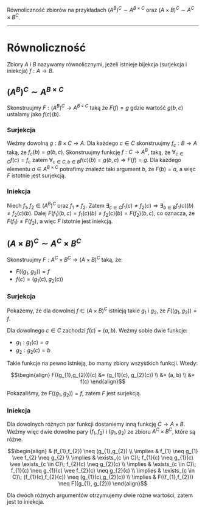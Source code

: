 Równoliczność zbiorów na przykładach $(A^B)^C \sim A^{B \times C}$ oraz $(A \times B)^C \sim A^C \times B^C$.

---

# Równoliczność

Zbiory $A$ i $B$ nazywamy równolicznymi, jeżeli istnieje bijekcja (surjekcja i iniekcja) $f : A \rightarrow B$.

## $(A^B)^C \sim A^{B \times C}$
Skonstruujmy $F: (A^B)^C \rightarrow A^{B \times C}$ taką że $F(f) = g$ gdzie wartość $g(b,c)$ ustalamy jako $f(c)(b)$.

### Surjekcja
Weźmy dowolną $g : B \times C \rightarrow A$. Dla każdego $c \in C$ skonstruujmy $f_{c} : B \rightarrow A$ taką, że $f_{c}(b) = g(b,c)$. Skonstruujmy funkcję $f : C \rightarrow A^B$,
taką, że $\forall_{c \in C} f(c) = f_{c}$ zatem $\forall_{c \in C, b \in B} f(c)(b) = g(b,c) \Rightarrow F(f) = g$. Dla każdego elementu $a \in A^{B \times C}$ potrafimy znaleźć taki
argument $b$, że $F(b) = a$, a więc $F$ istotnie jest surjekcją.

### Iniekcja
Niech $f_{1}, f_{2} \in (A^B)^C$ oraz $f_1 \neq f_{2}$. Zatem $\exists_{c \in C} f_{1}(c) \neq f_{2}(c) \Rightarrow \exists_{b \in B} f_{1}(c)(b) \neq f_{2}(c)(b)$.
Dalej $F(f_{1})(b,c) = f_{1}(c)(b) \neq f_{2}(c)(b) = F(f_{2})(b,c)$, co oznacza, że $F(f_{1}) \neq F(f_{2})$, a więc $F$ istotnie jest iniekcją.

## $(A \times B)^C \sim A^C \times B^C$
Skonstruujmy $F: A^C \times B^C \rightarrow (A \times B)^C$ taką, że:
* $F((g_{1}, g_{2})) = f$
* $f(c) = (g_{1}(c), g_{2}(c))$

### Surjekcja
Pokażemy, że dla dowolnej $f \in (A \times B)^C$ istnieją takie $g_1$ i $g_2$, że $F((g_{1},g_{2})) = f$.

Dla dowolnego $c \in C$ zachodzi $f(c) = (a,b)$. Weźmy sobie dwie funkcje:
* $g_1: g_1(c) = a$
* $g_2: g_2(c) = b$

Takie funkcje na pewno istnieją, bo mamy zbiory wszystkich funkcji. Wtedy:

$$\begin{align}
F((g_{1},g_{2}))(c) &= (g_{1}(c), g_{2}(c)) \\
&= (a, b) \\
&= f(c)
\end{align}$$

Pokazaliśmy, że $F((g_{1},g_{2})) = f$, zatem $F$ jest surjekcją.

### Iniekcja
Dla dowolnych różnych par funkcji dostaniemy inną funkcję $C \rightarrow A \times B$. Weźmy więc dwie dowolne pary $(f_{1}, f_{2})$ i $(g_{1}, g_{2})$ ze zbioru $A^{C} \times B^{C}$, które są różne.

$$\begin{align}
& (f_{1},f_{2}) \neq (g_{1},g_{2}) \\
\implies & f_{1} \neq g_{1} \vee f_{2} \neq g_{2} \\
\implies & \exists_{c \in C}\; f_{1}(c) \neq g_{1}(c) \vee \exists_{c \in C}\; f_{2}(c) \neq g_{2}(c) \\
\implies & \exists_{c \in C}\; f_{1}(c) \neq g_{1}(c) \vee f_{2}(c) \neq g_{2}(c) \\
\implies & \exists_{c \in C}\; (f_{1}(c),f_{2}(c)) \neq (g_{1}(c),g_{2}(c)) \\
\implies & F((f_{1},f_{2})) \neq F((g_{1}, g_{2}))
\end{align}$$

Dla dwóch różnych argumentów otrzymujemy dwie różne wartości, zatem jest to iniekcja.
